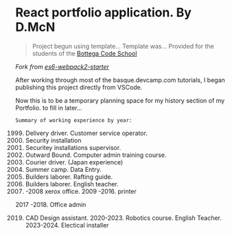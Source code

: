 # React portfolio application. By D.McN

> Project begun using template... 
Template was... Provided for the students of the [Bottega Code School](https://bottega.tech/)

*Fork from [es6-webpack2-starter](https://github.com/micooz/es6-webpack2-starter)*

After working through most of the basque.devcamp.com tutorials, 
I began publishing this project directly from VSCode.


Now this is to be a temporary planning space for my history section of my Portfolio. to fill in later... 

    Summary of working experience by year: 
1999. Delivery driver. Customer service operator. 
2000. Security installation 
2001. Securitey installations supervisor.
2002. Outward Bound. Computer admin training course.
2003. Courier driver. (Japan experience) 
2004. Summer camp. Data Entry.  
2005. Builders laborer. Rafting guide.
2006. Builders laborer. English teacher. 
2007. -2008 xerox office.
2009 -2016. printer

2017 -2018. Office admin

2019. CAD Design assistant. 
2020-2023. Robotics course. English Teacher.
2023-2024. Electical installer
